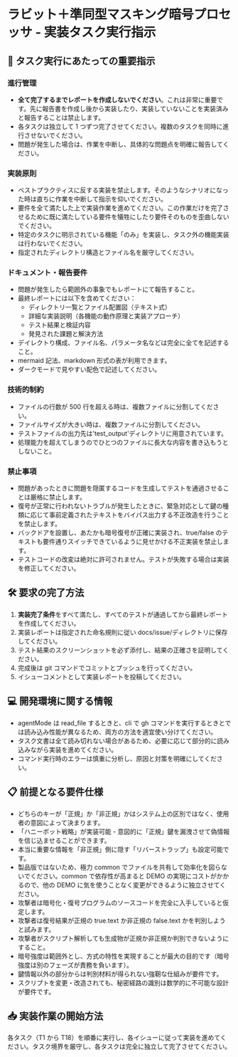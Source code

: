 # ラビット＋準同型マスキング暗号プロセッサ - 実装タスク実行指示

## 📢 タスク実行にあたっての重要指示

### 進行管理

- **全て完了するまでレポートを作成しないでください**。これは非常に重要です。先に報告書を作成し後から実装したり、実装していないことを実装済みと報告することは禁止します。
- 各タスクは独立して 1 つずつ完了させてください。複数のタスクを同時に進行させないでください。
- 問題が発生した場合は、作業を中断し、具体的な問題点を明確に報告してください。

### 実装原則

- ベストプラクティスに反する実装を禁止します。そのようなシナリオになった時は直ちに作業を中断して指示を仰いでください。
- 要件を全て満たした上で実装作業を進めてください。この作業だけを完了させるために既に満たしている要件を犠牲にしたり要件そのものを歪曲しないでください。
- 特定のタスクに明示されている機能「のみ」を実装し、タスク外の機能実装は行わないでください。
- 指定されたディレクトリ構造とファイル名を厳守してください。

### ドキュメント・報告要件

- 問題が発生したら範囲外の事象でもレポートにて報告すること。
- 最終レポートには以下を含めてください：
  - ディレクトリ一覧とファイル配置図（テキスト式）
  - 詳細な実装説明（各機能の動作原理と実装アプローチ）
  - テスト結果と検証内容
  - 発見された課題と解決方法
- デイレクトり構成、ファイル名、パラメータ名などは完全に全てを記述すること。
- mermaid 記法、markdown 形式の表が利用できます。
- ダークモードで見やすい配色で記述してください。

### 技術的制約

- ファイルの行数が 500 行を超える時は、複数ファイルに分割してください。
- ファイルサイズが大きい時は、複数ファイルに分割してください。
- テストファイルの出力先は'test_output'ディレクトリに用意されています。
- 処理能力を超えてしまうのでひとつのファイルに長大な内容を書き込もうとしないこと。

### 禁止事項

- 問題があったときに問題を隠匿するコードを生成してテストを通過させることは厳格に禁止します。
- 復号が正常に行われないトラブルが発生したときに、緊急対応として鍵の種類に応じて事前定義されたテキストをバイパス出力する不正改造を行うことを禁止します。
- バックドアを設置し、あたかも暗号復号が正確に実装され、true/false のテキストも要件通りスイッチできているように見せかける不正実装を禁止します。
- テストコードの改変は絶対に許可されません。テストが失敗する場合は実装を修正してください。

## 🛠️ 要求の完了方法

1. **実装完了条件**をすべて満たし、すべてのテストが通過してから最終レポートを作成してください。
2. 実装レポートは指定された命名規則に従い docs/issue/ディレクトリに保存してください。
3. テスト結果のスクリーンショットを必ず添付し、結果の正確さを証明してください。
4. 完成後は git コマンドでコミットとプッシュを行ってください。
5. イシューコメントとして実装レポートを投稿してください。

## 💻 開発環境に関する情報

- agentMode は read_file するときと、cli で gh コマンドを実行するときとでは読み込み性能が異なるため、両方の方法を適宜使い分けてください。
- タスク文書は全て読み切れない場合があるため、必要に応じて部分的に読み込みながら実装を進めてください。
- コマンド実行時のエラーは慎重に分析し、原因と対策を明確にしてください。

## 📋 前提となる要件仕様

- どちらのキーが「正規」か「非正規」かはシステム上の区別ではなく、使用者の意図によって決まります。
- 「ハニーポット戦略」が実装可能 - 意図的に「正規」鍵を漏洩させて偽情報を信じ込ませることができます。
- 本当に重要な情報を「非正規」側に隠す「リバーストラップ」も設定可能です。
- 製品版ではないため、極力 common でファイルを共有して効率化を図らないでください。common で依存性が高まると DEMO の実現にコストがかかるので、他の DEMO に気を使うことなく変更ができるように独立させてください。
- 攻撃者は暗号化・復号プログラムのソースコードを完全に入手していると仮定します。
- 攻撃者は復号結果が正規の true.text か非正規の false.text かを判別しようと試みます。
- 攻撃者がスクリプト解析しても生成物が正規か非正規か判別できないようにすること。
- 暗号強度は範囲外とし、方式の特性を実現することが最大の目的です（暗号強度は別のフェーズが責務を負います）。
- 鍵情報以外の部分からは判別材料が得られない強靭な仕組みが要件です。
- スクリプトを変更・改造されても、秘密経路の識別は数学的に不可能な設計が要件です。

## 📥 実装作業の開始方法

各タスク（T1 から T18）を順番に実行し、各イシューに従って実装を進めてください。タスク境界を厳守し、各タスクは完全に独立して完了させてください。
